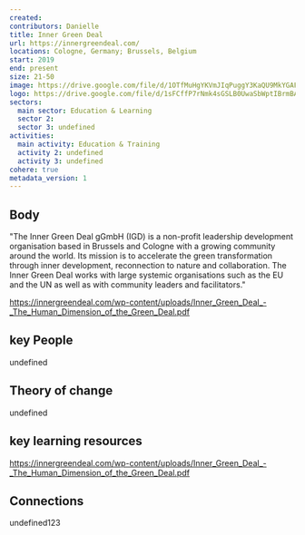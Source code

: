 ```yaml
---
created:
contributors: Danielle
title: Inner Green Deal
url: https://innergreendeal.com/
locations: Cologne, Germany; Brussels, Belgium
start: 2019
end: present
size: 21-50
image: https://drive.google.com/file/d/1OTfMuHgYKVmJIqPuggY3KaQU9MkYGAFM/view?usp=drive_link
logo: https://drive.google.com/file/d/1sFCffP7rNmk4sGSLB0UwaSbWptIBrmBA/view?usp=drive_link
sectors:
  main sector: Education & Learning
  sector 2: 
  sector 3: undefined
activities: 
  main activity: Education & Training
  activity 2: undefined
  activity 3: undefined
cohere: true
metadata_version: 1
---
```



## Body

"The Inner Green Deal gGmbH (IGD) is a non-profit leadership development organisation based in Brussels and Cologne with a growing community around the world. Its mission is to accelerate the green transformation through inner development, reconnection to nature and collaboration. The Inner Green Deal works with large systemic organisations such as the EU and the UN as well as with community leaders and facilitators." 

https://innergreendeal.com/wp-content/uploads/Inner_Green_Deal_-_The_Human_Dimension_of_the_Green_Deal.pdf

## key People

undefined

## Theory of change

undefined

## key learning resources

https://innergreendeal.com/wp-content/uploads/Inner_Green_Deal_-_The_Human_Dimension_of_the_Green_Deal.pdf

## Connections

undefined123

